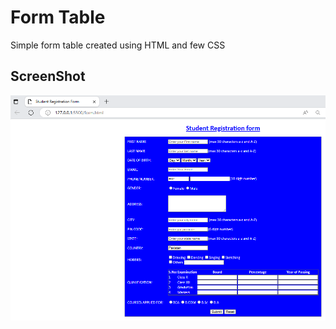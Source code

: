 # Form Table 

Simple form table created using HTML and few CSS

## ScreenShot
<img src="formSS.PNG">
